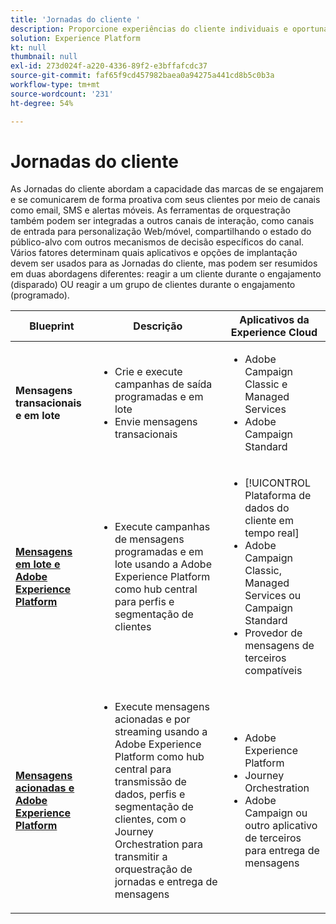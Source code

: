 ```yaml
---
title: 'Jornadas do cliente '
description: Proporcione experiências do cliente individuais e oportunas em todos os canais.
solution: Experience Platform
kt: null
thumbnail: null
exl-id: 273d024f-a220-4336-89f2-e3bffafcdc37
source-git-commit: faf65f9cd457982baea0a94275a441cd8b5c0b3a
workflow-type: tm+mt
source-wordcount: '231'
ht-degree: 54%

---
```


# Jornadas do cliente

As Jornadas do cliente abordam a capacidade das marcas de se engajarem e se comunicarem de forma proativa com seus clientes por meio de canais como email, SMS e alertas móveis. As ferramentas de orquestração também podem ser integradas a outros canais de interação, como canais de entrada para personalização Web/móvel, compartilhando o estado do público-alvo com outros mecanismos de decisão específicos do canal. Vários fatores determinam quais aplicativos e opções de implantação devem ser usados para as Jornadas do cliente, mas podem ser resumidos em duas abordagens diferentes:  reagir a um cliente durante o engajamento (disparado) OU reagir a um grupo de clientes durante o engajamento (programado).

| Blueprint | Descrição | Aplicativos da Experience Cloud |
|---|---|---|
| **Mensagens transacionais e em lote** | <ul><li>Crie e execute campanhas de saída programadas e em lote</li><li>Envie mensagens transacionais</li></ul> | <ul><li>Adobe Campaign Classic e Managed Services</li><li>Adobe Campaign Standard</li></ul> |
| **[Mensagens em lote e Adobe Experience Platform](batch-messaging.md)** | <ul><li>Execute campanhas de mensagens programadas e em lote usando a Adobe Experience Platform como hub central para perfis e segmentação de clientes</li></ul> | <ul><li>[!UICONTROL Plataforma de dados do cliente em tempo real]</li><li>Adobe Campaign Classic, Managed Services ou Campaign Standard</li><li>Provedor de mensagens de terceiros compatíveis</li></ul> |
| **[Mensagens acionadas e Adobe Experience Platform](triggered-messaging.md)** | <ul><li>Execute mensagens acionadas e por streaming usando a Adobe Experience Platform como hub central para transmissão de dados, perfis e segmentação de clientes, com o Journey Orchestration para transmitir a orquestração de jornadas e entrega de mensagens</li></ul> | <ul><li>Adobe Experience Platform</li><li>Journey Orchestration</li><li>Adobe Campaign ou outro aplicativo de terceiros para entrega de mensagens</li></ul> |
